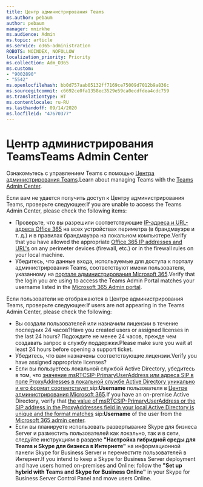 ```yaml
---
title: Центр администрирования Teams
ms.author: pebaum
author: pebaum
manager: mnirkhe
ms.audience: Admin
ms.topic: article
ms.service: o365-administration
ROBOTS: NOINDEX, NOFOLLOW
localization_priority: Priority
ms.collection: Adm_O365
ms.custom:
- "9002890"
- "5542"
ms.openlocfilehash: bb0d757aab05132ff7169ce75009d7012b9a836c
ms.sourcegitcommit: c6692ce0fa1358ec3529e59ca0ecdfdea4cdc759
ms.translationtype: HT
ms.contentlocale: ru-RU
ms.lasthandoff: 09/14/2020
ms.locfileid: "47670377"
---
```

# <a name="teams-admin-center"></a><span data-ttu-id="351b8-102">Центр администрирования Teams</span><span class="sxs-lookup"><span data-stu-id="351b8-102">Teams Admin Center</span></span>

<span data-ttu-id="351b8-103">Ознакомьтесь с управлением Teams с помощью [Центра администрирования Teams](https://docs.microsoft.com/microsoftteams/manage-teams-skypeforbusiness-admin-center).</span><span class="sxs-lookup"><span data-stu-id="351b8-103">Learn about managing Teams with the [Teams Admin Center](https://docs.microsoft.com/microsoftteams/manage-teams-skypeforbusiness-admin-center).</span></span>

<span data-ttu-id="351b8-104">Если вам не удается получить доступ к Центру администрирования Teams, проверьте следующее:</span><span class="sxs-lookup"><span data-stu-id="351b8-104">If you are unable to access the Teams Admin Center, please check the following items:</span></span>

- <span data-ttu-id="351b8-105">Проверьте, что вы разрешили соответствующие [IP-адреса и URL-адреса Office 365](https://docs.microsoft.com/Office365/Enterprise/office-365-ip-web-service) на всех устройствах периметра (в брандмауэре и т. д.) и в правилах брандмауэра на локальном компьютере.</span><span class="sxs-lookup"><span data-stu-id="351b8-105">Verify that you have allowed the appropriate [Office 365 IP addresses and URL's](https://docs.microsoft.com/Office365/Enterprise/office-365-ip-web-service) on any perimeter devices (firewall, etc.) or in the firewall rules on your local machine.</span></span>
- <span data-ttu-id="351b8-106">Убедитесь, что данные входа, используемые для доступа к порталу администрирования Teams, соответствуют имени пользователя, указанному на [портале администрирования Microsoft 365](https://admin.microsoft.com/Adminportal/Home?source=applauncher#/users).</span><span class="sxs-lookup"><span data-stu-id="351b8-106">Verify that the login you are using to access the Teams Admin Portal matches your username listed in the [Microsoft 365 Admin portal](https://admin.microsoft.com/Adminportal/Home?source=applauncher#/users).</span></span>

<span data-ttu-id="351b8-107">Если пользователи не отображаются в Центре администрирования Teams, проверьте следующее:</span><span class="sxs-lookup"><span data-stu-id="351b8-107">If users are not appearing in the Teams Admin Center, please check the following:</span></span>

- <span data-ttu-id="351b8-108">Вы создали пользователей или назначили лицензии в течение последних 24 часов?</span><span class="sxs-lookup"><span data-stu-id="351b8-108">Have you created users or assigned licenses in the last 24 hours?</span></span> <span data-ttu-id="351b8-109">Подождите не менее 24 часов, прежде чем создавать запрос в службу поддержки.</span><span class="sxs-lookup"><span data-stu-id="351b8-109">Please make sure you wait at least 24 hours before opening a support ticket.</span></span>
- <span data-ttu-id="351b8-110">Убедитесь, что вам назначены соответствующие лицензии.</span><span class="sxs-lookup"><span data-stu-id="351b8-110">Verify you have assigned appropriate licenses?</span></span>
- <span data-ttu-id="351b8-111">Если вы пользуетесь локальной службой Active Directory, убедитесь в том, что [значение msRTCSIP-PrimaryUserAddress или адреса SIP в поле ProxyAddresses в локальной службе Active Directory уникально и его формат соответствует ](https://docs.microsoft.com/skypeforbusiness/troubleshoot/online-configuration/msrtcsip-primaryuseraddress-proxyaddaddress) sip:**Username** пользователя в [Центре администрирования Microsoft 365](https://admin.microsoft.com/Adminportal/Home?source=applauncher#/users).</span><span class="sxs-lookup"><span data-stu-id="351b8-111">If you have an on-premise Active Directory, verify that [the value of msRTCSIP-PrimaryUserAddress or the SIP address in the ProxyAddresses field in your local Active Directory is unique and the format matches](https://docs.microsoft.com/skypeforbusiness/troubleshoot/online-configuration/msrtcsip-primaryuseraddress-proxyaddaddress) sip:**Username** of the user from the [Microsoft 365 admin center](https://admin.microsoft.com/Adminportal/Home?source=applauncher#/users).</span></span>
- <span data-ttu-id="351b8-112">Если вы планируете использовать развертывание Skype для бизнеса Server и разместить пользователей как локально, так и в сети, следуйте инструкциям в разделе **"Настройка гибридной среды для Teams и Skype для бизнеса в Интернете"** на информационной панели Skype for Business Server и переместите пользователей в Интернет.</span><span class="sxs-lookup"><span data-stu-id="351b8-112">If you intend to keep a Skype for Business Server deployment and have users homed on-premises and Online: follow the **"Set up hybrid with Teams and Skype for Business Online"** in your Skype for Business Server Control Panel and move users Online.</span></span>
